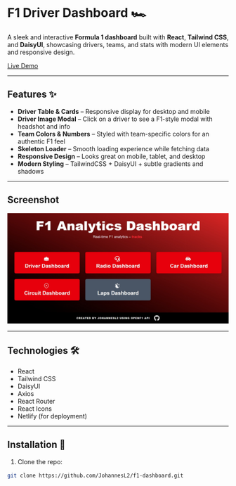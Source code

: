 # F1 Driver Dashboard 🏎️

A sleek and interactive **Formula 1 dashboard** built with **React**, **Tailwind CSS**, and **DaisyUI**, showcasing drivers, teams, and stats with modern UI elements and responsive design.

[Live Demo](https://johannesl2-f1dashboard.netlify.app/)

---

## Features ✨

- **Driver Table & Cards** – Responsive display for desktop and mobile
- **Driver Image Modal** – Click on a driver to see a F1-style modal with headshot and info
- **Team Colors & Numbers** – Styled with team-specific colors for an authentic F1 feel
- **Skeleton Loader** – Smooth loading experience while fetching data
- **Responsive Design** – Looks great on mobile, tablet, and desktop
- **Modern Styling** – TailwindCSS + DaisyUI + subtle gradients and shadows

---

## Screenshot

![Dashboard Screenshot](https://github.com/JohannesL2/F1-Dashboard/blob/main/assets/dashboard-screenshot.jpeg?raw=true)  

---

## Technologies 🛠️

- React
- Tailwind CSS
- DaisyUI
- Axios
- React Router
- React Icons
- Netlify (for deployment)

---

## Installation 🚀

1. Clone the repo:
```bash
git clone https://github.com/JohannesL2/f1-dashboard.git